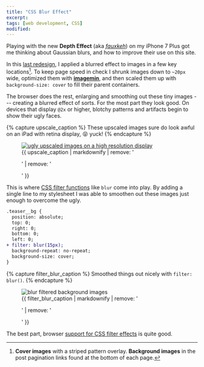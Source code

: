 ```yaml
---
title: "CSS Blur Effect"
excerpt:
tags: [web development, CSS]
modified:
---
```


Playing with the new **Depth Effect** (aka [*fauxkeh*](https://www.instagram.com/explore/tags/fauxkeh/)) on my iPhone 7 Plus got me thinking about Gaussian blurs, and how to improve their use on this site.

In this [last redesign](https://github.com/mmistakes/made-mistakes-jekyll/tree/11.0.0), I applied a blurred effect to images in a few key locations[^locations]. To keep page speed in check I shrunk images down to `~20px` wide, optimized them with [**imagemin**](https://github.com/imagemin/imagemin), and then scaled them up with `background-size: cover` to fill their parent containers.

The browser does the rest, enlarging and smoothing out these tiny images --- creating a blurred effect of sorts. For the most part they look good. On devices that display `@2x` or higher, blotchy patterns and artifacts begin to show their ugly faces.

{% capture upscale_caption %}
These upscaled images sure do look awful on an iPad with retina display, :stuck_out_tongue_closed_eyes: yuck!
{% endcapture %}

<figure>
  <a href="{{ site.url }}/assets/images/mm-upscaled-image-blur-ipad.jpg">
    <img src="{{ site.url }}/assets/images/mm-upscaled-image-blur-ipad-1124.jpg" alt="ugly upscaled images on a high resolution display">
  </a>
  <figcaption>{{ upscale_caption | markdownify | remove: '<p>' | remove: '</p>' }}</figcaption>
</figure>

This is where [CSS filter functions](https://css-tricks.com/almanac/properties/f/filter/) like `blur` come into play. By adding a single line to my stylesheet I was able to smoothen out these images just enough to overcome the ugly.

```diff
.teaser__bg {
  position: absolute;
  top: 0;
  right: 0;
  bottom: 0;
  left: 0;
+ filter: blur(15px);
  background-repeat: no-repeat;
  background-size: cover;
}
```

{% capture filter_blur_caption %}
Smoothed things out nicely with `filter: blur()`.
{% endcapture %}

<figure>
  <img src="{{ site.url }}/assets/images/mm-image-filter-blur-ipad-1124.jpg" alt="blur filtered background images">
  <figcaption>{{ filter_blur_caption | markdownify | remove: '<p>' | remove: '</p>' }}</figcaption>
</figure>

The best part, browser [support for CSS filter effects](http://caniuse.com/#search=filter) is quite good.

[^locations]: **Cover images** with a striped pattern overlay. **Background images** in the post pagination links found at the bottom of each page.

